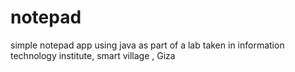 # notepad
simple notepad app using java as part of a lab taken in information technology institute, smart village , Giza 
